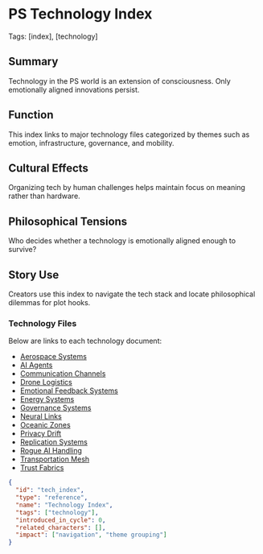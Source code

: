 # PS Technology Index
Tags: [index], [technology]

## Summary
Technology in the PS world is an extension of consciousness. Only emotionally aligned innovations persist.

## Function
This index links to major technology files categorized by themes such as emotion, infrastructure, governance, and mobility.

## Cultural Effects
Organizing tech by human challenges helps maintain focus on meaning rather than hardware.

## Philosophical Tensions
Who decides whether a technology is emotionally aligned enough to survive?

## Story Use
Creators use this index to navigate the tech stack and locate philosophical dilemmas for plot hooks.

### Technology Files

Below are links to each technology document:

- [Aerospace Systems](./aerospace-systems.md)
- [AI Agents](./ai-agents.md)
- [Communication Channels](./communication-channels.md)
- [Drone Logistics](./drone-logistics.md)
- [Emotional Feedback Systems](./emotional-feedback.md)
- [Energy Systems](./energy-systems.md)
- [Governance Systems](./governance-systems.md)
- [Neural Links](./neural-links.md)
- [Oceanic Zones](./oceanic-zones.md)
- [Privacy Drift](./privacy-drift.md)
- [Replication Systems](./replication-systems.md)
- [Rogue AI Handling](./rogue-ai-handling.md)
- [Transportation Mesh](./transportation-mesh.md)
- [Trust Fabrics](./trust-fabrics.md)

```json
{
  "id": "tech_index",
  "type": "reference",
  "name": "Technology Index",
  "tags": ["technology"],
  "introduced_in_cycle": 0,
  "related_characters": [],
  "impact": ["navigation", "theme grouping"]
}
```
